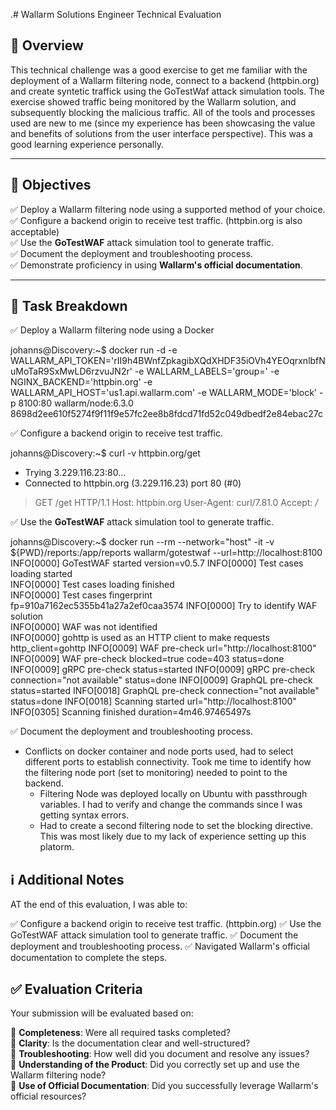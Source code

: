 .# Wallarm Solutions Engineer Technical Evaluation

## 📌 Overview

This technical challenge was a good exercise to get me familiar with the deployment of a Wallarm filtering node, connect to a backend (httpbin.org) and create syntetic traffick using the GoTestWaf attack simulation tools. The exercise showed traffic being monitored by the Wallarm solution, and subsequently blocking the malicious traffic. All of the tools and processes used are new to me (since my experience has been showcasing the value and benefits of solutions from the user interface perspective). This was a good learning experience personally. 

---

## 🎯 Objectives



✅ Deploy a Wallarm filtering node using a supported method of your choice.  
✅ Configure a backend origin to receive test traffic. (httpbin.org is also acceptable)  
✅ Use the **GoTestWAF** attack simulation tool to generate traffic.  
✅ Document the deployment and troubleshooting process.  
✅ Demonstrate proficiency in using **Wallarm's official documentation**.  

---

## 🚀 Task Breakdown

✅ Deploy a Wallarm filtering node using a Docker


johanns@Discovery:~$ docker run -d -e WALLARM_API_TOKEN='rII9h4BWnfZpkagibXQdXHDF35iOVh4YEOqrxnlbfNuMoTaR9SxMwLD6rzvuJN2r' -e WALLARM_LABELS='group=<GROUP>' -e NGINX_BACKEND='httpbin.org' -e WALLARM_API_HOST='us1.api.wallarm.com' -e WALLARM_MODE='block' -p 8100:80 wallarm/node:6.3.0
8698d2ee610f5274f9f11f9e57fc2ee8b8fdcd71fd52c049dbedf2e84ebac27c



✅ Configure a backend origin to receive test traffic. 


johanns@Discovery:~$ curl -v httpbin.org/get
*   Trying 3.229.116.23:80...
* Connected to httpbin.org (3.229.116.23) port 80 (#0)
> GET /get HTTP/1.1
> Host: httpbin.org
> User-Agent: curl/7.81.0
> Accept: */*



✅ Use the **GoTestWAF** attack simulation tool to generate traffic. 


johanns@Discovery:~$ docker run --rm --network="host" -it -v ${PWD}/reports:/app/reports wallarm/gotestwaf   --url=http://localhost:8100
INFO[0000] GoTestWAF started                             version=v0.5.7
INFO[0000] Test cases loading started                   
INFO[0000] Test cases loading finished                  
INFO[0000] Test cases fingerprint                        fp=910a7162ec5355b41a27a2ef0caa3574
INFO[0000] Try to identify WAF solution                 
INFO[0000] WAF was not identified                       
INFO[0000] gohttp is used as an HTTP client to make requests  http_client=gohttp
INFO[0009] WAF pre-check                                 url="http://localhost:8100"
INFO[0009] WAF pre-check                                 blocked=true code=403 status=done
INFO[0009] gRPC pre-check                                status=started
INFO[0009] gRPC pre-check                                connection="not available" status=done
INFO[0009] GraphQL pre-check                             status=started
INFO[0018] GraphQL pre-check                             connection="not available" status=done
INFO[0018] Scanning started                              url="http://localhost:8100"
INFO[0305] Scanning finished                             duration=4m46.97465497s  

✅ Document the deployment and troubleshooting process.  



* Conflicts on docker container and node ports used, had to select different ports to establish connectivity. Took me time to identify how the filtering node port (set to monitoring) needed to point to the backend.
    * Filtering Node was deployed locally on Ubuntu with passthrough variables. I had to verify and change the commands since I was getting syntax errors.
    * Had to create a second filtering node to set the blocking directive. This was most likely due to my lack of experience setting up this platorm.

## ℹ️ Additional Notes

AT the end of this evaluation, I was able to:


✅ Configure a backend origin to receive test traffic. (httpbin.org) 
✅ Use the GoTestWAF attack simulation tool to generate traffic.
✅ Document the deployment and troubleshooting process.
✅ Navigated Wallarm's official documentation to complete the steps.

    
## ✅ Evaluation Criteria

Your submission will be evaluated based on:

📌 **Completeness**: Were all required tasks completed?  
📌 **Clarity**: Is the documentation clear and well-structured?  
📌 **Troubleshooting**: How well did you document and resolve any issues?  
📌 **Understanding of the Product**: Did you correctly set up and use the Wallarm filtering node?  
📌 **Use of Official Documentation**: Did you successfully leverage Wallarm's official resources?  


